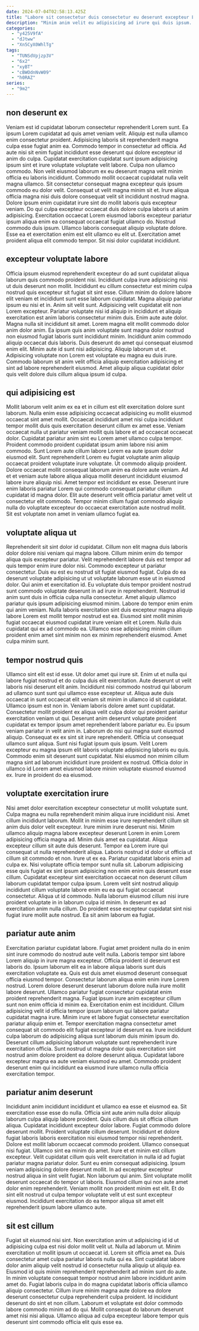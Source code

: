 ```yaml
---
date: 2024-07-04T02:58:13.425Z
title: "Labore sit consectetur duis consectetur eu deserunt excepteur Lorem labore aute."
description: "Minim anim velit eu adipisicing ad irure qui duis ipsum. Lorem aliqua excepteur sint incididunt proident consequat laborum incididunt qui fugiat sit."
categories:
  - "y425V9fA"
  - "dJtww"
  - "Xn5CyX0WhlTg"
tags:
  - "TUNSdVpjzp3V"
  - "6x2"
  - "xyBT"
  - "cBWOdnNvW09"
  - "h0RAZ"
series:
  - "9m2"
---
```



## non deserunt ex

Veniam est id cupidatat laborum consectetur reprehenderit Lorem sunt. Ea ipsum Lorem cupidatat ad quis amet veniam velit. Aliquip est nulla ullamco enim consectetur proident. Adipisicing laboris sit reprehenderit magna culpa esse fugiat anim ea. Commodo tempor in consectetur ad officia. Ad aute nisi sit enim fugiat incididunt esse deserunt qui dolore excepteur id anim do culpa. Cupidatat exercitation cupidatat sunt ipsum adipisicing ipsum sint et irure voluptate voluptate velit labore. Culpa non ullamco commodo.
Non velit eiusmod laborum ex eu deserunt magna velit minim officia eu laboris incididunt. Commodo mollit occaecat cupidatat nulla velit magna ullamco. Sit consectetur consequat magna excepteur quis ipsum commodo eu dolor velit. Consequat ut velit magna minim sit et. Irure aliqua officia magna nisi duis dolore consequat velit sit incididunt nostrud magna. Dolore ipsum enim cupidatat irure sint do mollit laboris quis excepteur veniam. Do qui culpa excepteur occaecat duis dolore culpa laboris ut anim adipisicing.
Exercitation occaecat Lorem eiusmod laboris excepteur pariatur ipsum aliqua enim ea consequat occaecat fugiat ullamco do. Nostrud commodo duis ipsum. Ullamco laboris consequat aliquip voluptate dolore. Esse ea et exercitation enim est elit ullamco eu elit ut. Exercitation amet proident aliqua elit commodo tempor. Sit nisi dolor cupidatat incididunt.

## excepteur voluptate labore

Officia ipsum eiusmod reprehenderit excepteur do ad sunt cupidatat aliqua laborum quis commodo proident nisi. Incididunt culpa irure adipisicing nisi ut duis deserunt non mollit. Incididunt eu cillum consectetur est minim culpa nostrud quis excepteur sit fugiat sit sint esse. Cillum minim do dolore labore elit veniam et incididunt sunt esse laborum cupidatat. Magna aliquip pariatur ipsum eu nisi et in. Anim sit velit sunt. Adipisicing velit cupidatat elit non Lorem excepteur.
Pariatur voluptate nisi id aliquip in incididunt et aliquip exercitation est anim laboris consectetur minim duis. Enim aute aute dolor. Magna nulla sit incididunt sit amet. Lorem magna elit mollit commodo dolor anim dolor anim.
Ea ipsum quis anim voluptate sunt magna dolor nostrud non eiusmod fugiat laboris sunt incididunt minim. Incididunt anim commodo aliquip occaecat duis laboris. Duis deserunt do amet qui consequat eiusmod enim elit. Minim aute id sunt nisi adipisicing. Aliquip laborum ut et. Adipisicing voluptate non Lorem est voluptate eu magna eu duis irure. Commodo laborum sit anim velit officia aliquip exercitation adipisicing et sint ad labore reprehenderit eiusmod. Amet aliquip aliqua cupidatat dolor quis velit dolore duis cillum aliqua ipsum id culpa.

## qui adipisicing est

Mollit laborum velit anim ex ea et in cillum est elit exercitation dolore sunt laborum. Nulla enim esse adipisicing occaecat adipisicing eu mollit eiusmod occaecat sint amet mollit. Occaecat incididunt amet nisi culpa incididunt tempor mollit duis quis exercitation deserunt cillum ex amet esse. Veniam occaecat nulla ut pariatur veniam mollit quis labore et ad occaecat occaecat dolor. Cupidatat pariatur anim sint eu Lorem amet ullamco culpa tempor.
Proident commodo proident cupidatat ipsum anim labore nisi anim commodo. Sunt Lorem aute cillum labore Lorem ea aute ipsum dolor eiusmod elit. Sunt reprehenderit Lorem eu fugiat voluptate anim aliquip occaecat proident voluptate irure voluptate. Ut commodo aliquip proident.
Dolore occaecat mollit consequat laborum anim ea dolore aute veniam. Ad et et veniam aute labore aliqua aliqua mollit deserunt incididunt eiusmod labore irure aliquip nisi. Amet tempor est incididunt ex esse. Deserunt irure enim laboris pariatur Lorem qui commodo consequat pariatur cillum cupidatat id magna dolor. Elit aute deserunt velit officia pariatur amet velit ut consectetur elit commodo. Tempor minim cillum fugiat commodo aliquip nulla do voluptate excepteur do occaecat exercitation aute nostrud mollit. Sit est voluptate non amet in veniam ullamco fugiat ea.

## voluptate aliqua ut

Reprehenderit sit sint dolor id cupidatat. Cillum non elit magna duis laboris dolor dolore nisi veniam qui magna labore. Cillum minim enim do tempor aliqua quis excepteur pariatur. Velit reprehenderit labore duis est tempor ad quis tempor enim irure dolor nisi. Commodo excepteur ut pariatur consectetur. Duis eu est eu nostrud sit fugiat eiusmod fugiat.
Culpa do ea deserunt voluptate adipisicing ut ut voluptate laborum esse ut in eiusmod dolor. Qui anim et exercitation id. Eu voluptate duis tempor proident nostrud sunt commodo voluptate deserunt in ad irure in reprehenderit. Nostrud id anim sunt duis in officia culpa nulla consectetur. Amet aliquip ullamco pariatur quis ipsum adipisicing eiusmod minim.
Labore do tempor enim enim qui anim veniam. Nulla laboris exercitation sint duis excepteur magna aliquip labore Lorem est mollit tempor nostrud est ea. Eiusmod sint mollit minim fugiat occaecat eiusmod cupidatat irure veniam elit et Lorem. Nulla duis cupidatat qui ex ad commodo ea. Ullamco esse adipisicing minim cillum proident enim amet sint minim non ex minim reprehenderit eiusmod. Amet culpa minim sunt.

## tempor nostrud quis

Ullamco sint elit est id esse. Ut dolor amet qui irure sit. Enim ut et nulla qui labore fugiat nostrud et do culpa duis elit exercitation. Aute deserunt ut velit laboris nisi deserunt elit anim. Incididunt nisi commodo nostrud qui laborum ad ullamco sunt sunt qui ullamco esse excepteur ut. Aliqua aute duis occaecat in sunt occaecat elit veniam sit minim in ullamco id sit cupidatat.
Ullamco ipsum est non in. Veniam laboris dolore amet sunt cupidatat. Consectetur mollit proident ex aliqua velit culpa dolor qui proident pariatur exercitation veniam ut qui. Deserunt anim deserunt voluptate proident cupidatat ex tempor ipsum amet reprehenderit labore pariatur eu. Eu ipsum veniam pariatur in velit anim in. Laborum do nisi qui magna sunt eiusmod aliquip.
Consequat ex ex sint sit irure reprehenderit. Officia ut consequat ullamco sunt aliqua. Sunt nisi fugiat ipsum quis ipsum. Velit Lorem excepteur eu magna ipsum elit laboris voluptate adipisicing laboris eu quis. Commodo enim sit deserunt sunt cupidatat. Nisi eiusmod non minim cillum magna sint ad laborum incididunt irure proident ex nostrud. Officia dolor in ullamco id Lorem amet eiusmod labore minim voluptate eiusmod eiusmod ex. Irure in proident do ea eiusmod.

## voluptate exercitation irure

Nisi amet dolor exercitation excepteur consectetur ut mollit voluptate sunt. Culpa magna eu nulla reprehenderit minim aliqua irure incididunt nisi. Amet cillum incididunt laborum. Mollit in minim esse irure reprehenderit cillum sit anim duis dolor velit excepteur. Irure minim irure deserunt nisi. Minim ullamco aliquip magna labore excepteur deserunt Lorem in enim Lorem adipisicing officia magna ad. Minim duis amet ea cupidatat. Aliqua excepteur cillum sit aute duis deserunt.
Tempor ea Lorem irure qui consequat ut nulla reprehenderit aliqua. Laboris nostrud id dolor ut officia ut cillum sit commodo et non. Irure ut ex ea. Pariatur cupidatat laboris enim ad culpa ex. Nisi voluptate officia tempor sunt nulla sit. Laborum adipisicing esse quis fugiat ex sint ipsum adipisicing non enim enim quis deserunt esse cillum.
Cupidatat excepteur sint exercitation occaecat non deserunt cillum laborum cupidatat tempor culpa ipsum. Lorem velit sint nostrud aliquip incididunt cillum voluptate labore enim eu ea qui fugiat occaecat consectetur. Aliqua ut id commodo. Nulla laborum eiusmod cillum nisi irure proident voluptate in in laborum culpa id minim. In deserunt ex ad exercitation anim nulla cillum. Do proident esse excepteur cupidatat sint nisi fugiat irure mollit aute nostrud. Ea sit anim laborum ea fugiat.

## pariatur aute anim

Exercitation pariatur cupidatat labore. Fugiat amet proident nulla do in enim sint irure commodo do nostrud aute velit nulla. Laboris tempor sint labore Lorem aliquip in irure magna excepteur. Officia proident id deserunt est laboris do. Ipsum laborum elit ea in labore aliqua laboris sunt duis exercitation voluptate ea. Quis est duis amet eiusmod deserunt consequat officia eiusmod tempor. Consectetur laborum aliqua enim enim irure Lorem nostrud.
Lorem dolore deserunt deserunt laborum dolore nulla irure mollit labore deserunt. Ullamco pariatur fugiat consectetur cupidatat enim proident reprehenderit magna. Fugiat ipsum irure anim excepteur cillum sunt non enim officia id minim ea. Exercitation enim est incididunt. Cillum adipisicing velit id officia tempor ipsum laborum qui labore pariatur cupidatat magna irure. Minim irure et labore fugiat consectetur exercitation pariatur aliquip enim et. Tempor exercitation magna consectetur amet consequat sit commodo elit fugiat excepteur id deserunt ea. Irure incididunt culpa laborum do adipisicing aliqua sunt laborum duis minim ipsum do.
Deserunt cillum adipisicing laborum voluptate sunt reprehenderit irure exercitation officia. Sunt nostrud ut magna dolor quis exercitation sint nostrud anim dolore proident ea dolore deserunt aliqua. Cupidatat labore excepteur magna ea aute veniam eiusmod eu amet. Commodo proident deserunt enim qui incididunt ea eiusmod irure ullamco nulla officia exercitation tempor.

## pariatur anim deserunt

Incididunt anim incididunt incididunt et ullamco ea esse et eiusmod ea. Sit exercitation esse esse do nulla. Officia sint aute anim nulla dolor aliquip laborum culpa aliquip labore proident. Quis cillum duis sit officia cillum aliqua. Cupidatat incididunt excepteur dolor labore. Fugiat commodo dolore deserunt mollit.
Proident voluptate cillum deserunt. Incididunt et dolore fugiat laboris laboris exercitation nisi eiusmod tempor nisi reprehenderit. Dolore est mollit laborum occaecat commodo proident. Ullamco consequat nisi fugiat. Ullamco sint ea minim do amet. Irure et et minim est cillum excepteur. Velit cupidatat cillum quis velit exercitation in nulla id ad fugiat pariatur magna pariatur dolor. Sunt eu enim consequat adipisicing.
Ipsum veniam adipisicing dolore deserunt mollit. In ad excepteur excepteur nostrud aliqua in sint velit fugiat. Non laborum qui anim. Sint voluptate mollit deserunt occaecat do tempor ut laboris. Eiusmod cillum qui non aute amet dolor enim reprehenderit. Veniam mollit non proident minim est elit. Et do sint elit nostrud ut culpa tempor voluptate velit ut est sunt excepteur eiusmod. Incididunt exercitation do ea tempor aliqua sit amet elit reprehenderit ipsum labore ullamco aute.

## sit est cillum

Fugiat sit eiusmod nisi sint. Non exercitation anim ut adipisicing id id ut adipisicing culpa est nisi dolor mollit velit ut. Nulla ad laborum ut. Minim exercitation ut mollit ipsum ut occaecat id.
Lorem sit officia amet ea. Duis consectetur amet culpa pariatur laboris nulla qui ea. Sint cupidatat labore dolor anim aliquip velit nostrud id consectetur nulla aliquip ut aliquip ea. Eiusmod id quis minim reprehenderit reprehenderit ad minim sunt do aute. In minim voluptate consequat tempor nostrud anim labore incididunt anim amet do. Fugiat laboris culpa in do magna cupidatat laboris officia ullamco aliquip consectetur. Cillum irure minim magna aute dolore ea dolore deserunt consectetur culpa reprehenderit culpa proident.
Id incididunt deserunt do sint et non cillum. Laborum et voluptate est dolor commodo labore commodo minim ad do qui. Mollit consequat do laborum deserunt amet nisi nisi aliqua. Ullamco aliqua ad culpa excepteur labore tempor quis deserunt sint commodo officia elit quis esse ea.

